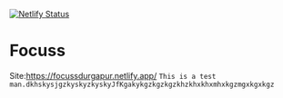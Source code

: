 [![Netlify Status](https://api.netlify.com/api/v1/badges/ddf90bec-48fe-4a59-967f-49f012244852/deploy-status)](https://app.netlify.com/sites/focussdurgapur/deploys)
# Focuss
Site:https://focussdurgapur.netlify.app/
```This is a test man.dkhskysjgzkyskyzkyskyJfKgakykgzkgzkgzkhzkhxkhxmhxkgzmgxkgxkgz```
